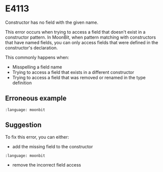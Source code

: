 # E4113

Constructor has no field with the given name.

This error occurs when trying to access a field that doesn't exist in a
constructor pattern. In MoonBit, when pattern matching with constructors that
have named fields, you can only access fields that were defined in the
constructor's declaration.

This commonly happens when:

- Misspelling a field name
- Trying to access a field that exists in a different constructor
- Trying to access a field that was removed or renamed in the type definition

## Erroneous example

```{literalinclude} /sources/error_codes/E4113_error/top.mbt
:language: moonbit
```

## Suggestion

To fix this error, you can either:

- add the missing field to the constructor

```{literalinclude} /sources/error_codes/E4113_fixed/top.mbt
:language: moonbit
```

- remove the incorrect field access
